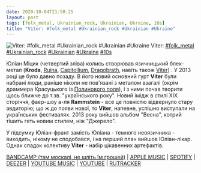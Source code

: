 ```yaml
---
date: 2020-10-04T21:50:25
layout: post
tags: [folk_metal, Ukrainian_rock, Ukrainian, Ukraine, 10s]
title: "Viter: #folk_metal #Ukrainian_rock #Ukrainian #Ukraine"
---
```

![Viter: #folk_metal #Ukrainian_rock #Ukrainian #Ukraine](https://res.cloudinary.com/vast-space-unexplored/image/upload/photos/photo_1062_04-10-2020_21-50-25.jpg)
Viter: [#folk_metal](/tags/#folk_metal) [#Ukrainian_rock](/tags/#Ukrainian_rock) [#Ukrainian](/tags/#Ukrainian) [#Ukraine](/tags/#Ukraine) [#10s](/tags/#10s)

Юліан Міцик (четвертий зліва) колись створював язичницький блек-метал (**Kroda**, [Ruina](/2020-01-30-ruina--pagan-black-metal-ukraine-ukrainian--00s), [Capitollium](/2020-02-09-capitollium--symphonic-black-metal-ukraine-00s), [Dragobrath](/2020-05-26-dragobrath--pagan-black-metal-ukraine-ukrainian), навіть також [Viter](/2020-05-07-viter--folk-metal-pagan-metal-ukraine-ukrainian)) . У 2013 році це було давно позаду. В його новий основний гурт **Viter** були набрані люди, раніше ніколи не пов&#39;язані з металом взагалі (окрім драммера Красуцького із [Полинового поля](/2020-03-09-polinovye-polye--folk-rock-gothic-metal-ukraine-ukrainian)), і з ними почав творити щось ближче до т.зв. &quot;українського року&quot;. Новий імідж в стилі XIX сторіччя, фаєр-шоу а-ля **Rammstein** - все це повністю відвернуло стару авдиторію; що ж до появи нової, то **Viter**, напевне, успішно виступали на українських фестивалях. 2013 року вийшов альбом &quot;Весна&quot;, котрий тішить геть новим стилем, ніж &quot;Джерело&quot;.

У підсумку Юліан-франт замість Юліана - темного неоязичника - виходить, нікому не сподобався, і на перший план вийшов Юліан-лікар. Однак спадок колективу **Viter** - набір цікавенних артефактів.

[BANDCAMP (там москалі, не шліть їм грошей)](https://sublimity.bandcamp.com/album/vesna) \| [APPLE MUSIC](https://music.apple.com/us/album/%D0%B2%D0%B5%D1%81%D0%BD%D0%B0/676961949) \| [SPOTIFY](https://open.spotify.com/album/3qloI8h73pnPGwCumnmDxg) \| [DEEZER](https://deezer.page.link/Gqx1xjA3fS6rsTGL9) \| [YOUTUBE MUSIC](https://music.youtube.com/playlist?list=OLAK5uy_nHGYdhosVNG9QUagjecGiv4x6orKOGXlo) \| [YOUTUBE](https://www.youtube.com/playlist?list=PLaK40upGuRFuA6_LqsIgxgWmxSGBZcbBV) \| [RUTRACKER](https://rutracker.org/forum/viewtopic.php?t=4427024)